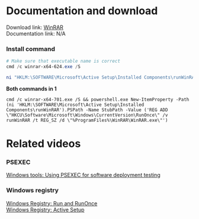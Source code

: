 # Documentation and download
Download link: [WinRAR](https://www.win-rar.com/download.html?&L=0) <br />
Documentation link: N/A <br />

### Install command
```powershell
# Make sure that executable name is correct
cmd /c winrar-x64-624.exe /S
```

```powershell
ni "HKLM:\SOFTWARE\Microsoft\Active Setup\Installed Components\runWinRAR" | New-ItemProperty -Name "StubPath" -Value ('REG ADD "HKCU\Software\Microsoft\Windows\CurrentVersion\RunOnce" /v runWinRAR /t REG_SZ /d "{0}\WinRAR\WinRAR.exe"' -f $env:ProgramFiles)
```

<b>Both commands in 1</b>
```batch
cmd /c winrar-x64-701.exe /S && powershell.exe New-ItemProperty -Path (ni 'HKLM:\SOFTWARE\Microsoft\Active Setup\Installed Components\runWinRAR').PSPath -Name StubPath -Value ('REG ADD \"HKCU\Software\Microsoft\Windows\CurrentVersion\RunOnce\" /v runWinRAR /t REG_SZ /d \"%ProgramFiles%\WinRAR\WinRAR.exe\"')
```

# Related videos
###  PSEXEC
[Windows tools: Using PSEXEC for software deployment testing](https://youtu.be/9ywdTna_TLc) <br />
### Windows registry
[Windows Registry: Run and RunOnce](https://youtu.be/zgFzCq5uEPw) <br />
[Windows Registry: Active Setup](https://youtu.be/HrVJ7wdvfmo) <br />
